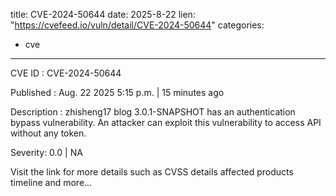  
title: CVE-2024-50644
date: 2025-8-22
lien: "https://cvefeed.io/vuln/detail/CVE-2024-50644"
categories:
  - cve
---

CVE ID : CVE-2024-50644

Published :  Aug. 22
2025
5:15 p.m. | 15 minutes ago

Description : zhisheng17 blog 3.0.1-SNAPSHOT has an authentication bypass vulnerability. An attacker can exploit this vulnerability to access API without any token.

Severity: 0.0 | NA

Visit the link for more details
such as CVSS details
affected products
timeline
and more...
